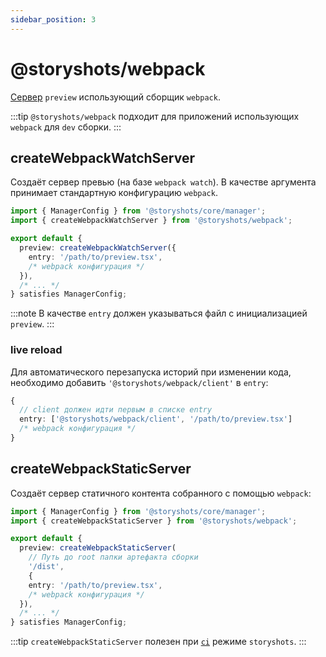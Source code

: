 ```yaml
---
sidebar_position: 3
---
```


# @storyshots/webpack

[Сервер](/modules/scheme#ipreviewserver) `preview` использующий сборщик `webpack`.

:::tip
`@storyshots/webpack` подходит для приложений использующих `webpack` для `dev` сборки.
:::

## createWebpackWatchServer

Создаёт сервер превью (на базе `webpack watch`). В качестве аргумента принимает стандартную конфигурацию `webpack`.

```ts
import { ManagerConfig } from '@storyshots/core/manager';
import { createWebpackWatchServer } from '@storyshots/webpack';

export default {
  preview: createWebpackWatchServer({
    entry: '/path/to/preview.tsx',
    /* webpack конфигурация */
  }),
  /* ... */
} satisfies ManagerConfig;
```

:::note
В качестве `entry` должен указываться файл с инициализацией `preview`.
:::

### live reload

Для автоматического перезапуска историй при изменении кода, необходимо добавить `'@storyshots/webpack/client'`
в `entry`:

```typescript
{
  // client должен идти первым в списке entry
  entry: ['@storyshots/webpack/client', '/path/to/preview.tsx']
  /* webpack конфигурация */
}
```

## createWebpackStaticServer

Создаёт сервер статичного контента собранного с помощью `webpack`:

```typescript
import { ManagerConfig } from '@storyshots/core/manager';
import { createWebpackStaticServer } from '@storyshots/webpack';

export default {
  preview: createWebpackStaticServer(
    // Путь до root папки артефакта сборки
    '/dist',
    {
    entry: '/path/to/preview.tsx',
    /* webpack конфигурация */
  }),
  /* ... */
} satisfies ManagerConfig;

```

:::tip
`createWebpackStaticServer` полезен при [`ci`](API/manager/runInBackground) режиме `storyshots`. 
:::
